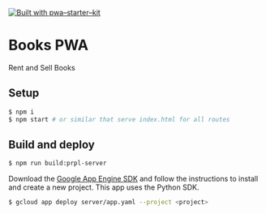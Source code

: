 [![Built with pwa–starter–kit](https://img.shields.io/badge/built_with-pwa–starter–kit_-blue.svg)](https://github.com/Polymer/pwa-starter-kit "Built with pwa–starter–kit")

# Books PWA

Rent and Sell Books
## Setup
```bash
$ npm i
$ npm start # or similar that serve index.html for all routes
```

## Build and deploy
```bash
$ npm run build:prpl-server
```
Download the [Google App Engine SDK](https://cloud.google.com/appengine/downloads) and follow the instructions to install and create a new project. This app uses the Python SDK.
```bash
$ gcloud app deploy server/app.yaml --project <project>
```
